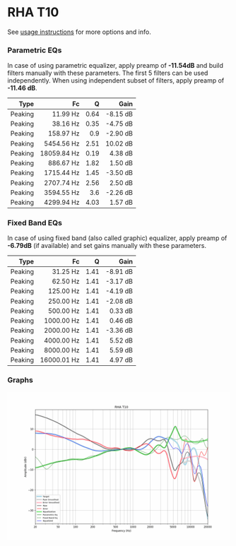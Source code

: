 # RHA T10
See [usage instructions](https://github.com/jaakkopasanen/AutoEq#usage) for more options and info.

### Parametric EQs
In case of using parametric equalizer, apply preamp of **-11.54dB** and build filters manually
with these parameters. The first 5 filters can be used independently.
When using independent subset of filters, apply preamp of **-11.46 dB**.

| Type    | Fc          |    Q | Gain     |
|--------:|------------:|-----:|---------:|
| Peaking | 11.99 Hz    | 0.64 | -8.15 dB |
| Peaking | 38.16 Hz    | 0.35 | -4.75 dB |
| Peaking | 158.97 Hz   | 0.9  | -2.90 dB |
| Peaking | 5454.56 Hz  | 2.51 | 10.02 dB |
| Peaking | 18059.84 Hz | 0.19 | 4.38 dB  |
| Peaking | 886.67 Hz   | 1.82 | 1.50 dB  |
| Peaking | 1715.44 Hz  | 1.45 | -3.50 dB |
| Peaking | 2707.74 Hz  | 2.56 | 2.50 dB  |
| Peaking | 3594.55 Hz  | 3.6  | -2.26 dB |
| Peaking | 4299.94 Hz  | 4.03 | 1.57 dB  |

### Fixed Band EQs
In case of using fixed band (also called graphic) equalizer, apply preamp of **-6.79dB**
(if available) and set gains manually with these parameters.

| Type    | Fc          |    Q | Gain     |
|--------:|------------:|-----:|---------:|
| Peaking | 31.25 Hz    | 1.41 | -8.91 dB |
| Peaking | 62.50 Hz    | 1.41 | -3.17 dB |
| Peaking | 125.00 Hz   | 1.41 | -4.19 dB |
| Peaking | 250.00 Hz   | 1.41 | -2.08 dB |
| Peaking | 500.00 Hz   | 1.41 | 0.33 dB  |
| Peaking | 1000.00 Hz  | 1.41 | 0.46 dB  |
| Peaking | 2000.00 Hz  | 1.41 | -3.36 dB |
| Peaking | 4000.00 Hz  | 1.41 | 5.52 dB  |
| Peaking | 8000.00 Hz  | 1.41 | 5.59 dB  |
| Peaking | 16000.01 Hz | 1.41 | 4.97 dB  |

### Graphs
![](./RHA%20T10.png)